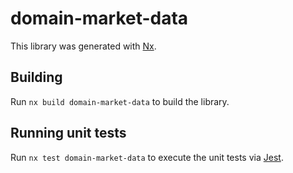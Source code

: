 # domain-market-data

This library was generated with [Nx](https://nx.dev).

## Building

Run `nx build domain-market-data` to build the library.

## Running unit tests

Run `nx test domain-market-data` to execute the unit tests via [Jest](https://jestjs.io).
